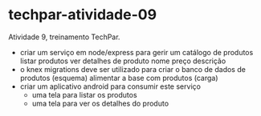 # techpar-atividade-09
Atividade 9, treinamento TechPar.

- criar um serviço em node/express para gerir um catálogo de produtos
  listar produtos
  ver detalhes de produto
   nome
   preço
   descrição
- o knex migrations deve ser utilizado para
   criar o banco de dados de produtos (esquema)
   alimentar a base com produtos (carga)
- criar um aplicativo android para consumir este serviço
   - uma tela para listar os produtos
   - uma tela para ver os detalhes do produto
